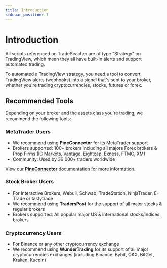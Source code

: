 ```yaml
---
title: Introduction
sidebar_position: 1
---
```


# Introduction

All scripts referenced on TradeSeacher are of type "Strategy" on TradingView, which mean they all have built-in alerts and support automated trading.

To automated a TradingView strategy, you need a tool to convert TradingView alerts (webhooks) into a signal that's sent to your broker, whether you're trading cryptocurrencies, stocks, futures or forex.

## Recommended Tools
Depending on your broker and the assets class you're trading, we recommend the following tools:

### MetaTrader Users
- We recommend using **PineConnector** for its MetaTrader support
- Brokers supported: 100+ brokers including all majors Forex brokers & Prop Firms (IC Markets, Vantage, Eightcap, Exness, FTMO, XM)
- Community: Used by 36 000+ traders worldwide

View our [**PineConnector**](/automation/pine-connector) documentation for more information.

### Stock Broker Users
- For Interactive Brokers, Webull, Schwab, TradeStation, NinjaTrader, E-Trade or tastytrade
- We recommend using **TradersPost** for the support of all major stocks & regular brokers
- Brokers supported: All popular major US & international stocks/indices brokers

### Cryptocurrency Users  
- For Binance or any other cryptocurrency exchange
- We recommend using **WunderTrading** for its support of all major cryptocurrencies exchanges (including Binance, Bybit, OKX, BitGet, Kraken, Kucoin)